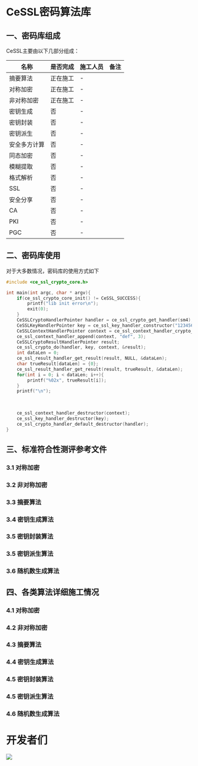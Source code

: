 # CeSSL密码算法库
## 一、密码库组成
CeSSL主要由以下几部分组成：

| 名称  | 是否完成| 施工人员 | 备注 |
|---|---|---|---|
| 摘要算法 | 正在施工 | - | |
| 对称加密 | 正在施工 | - | |
| 非对称加密 | 正在施工 | - | |
| 密钥生成 | 否 | - | |
| 密钥封装 | 否 | - | |
| 密钥派生 | 否 | - | |
| 安全多方计算 | 否 | - | |
| 同态加密 | 否 | - | |
| 模糊提取 | 否 | - | |
| 格式解析 | 否 | - | |
| SSL | 否 | - | |
| 安全分享 | 否 | - | |
| CA | 否 | - | |
| PKI | 否 | - | |
| PGC | 否 | - | |

## 二、密码库使用

对于大多数情况，密码库的使用方式如下
```c
#include <ce_ssl_crypto_core.h>

int main(int argc, char * argv){
    if(ce_ssl_crypto_core_init() != CeSSL_SUCCESS){
        printf("lib init error\n");
        exit(0);
    }
    CeSSLCryptoHandlerPointer handler = ce_ssl_crypto_get_handler(sm4);
    CeSSLKeyHandlerPointer key = ce_ssl_key_handler_constructor("1234567890123456", 16, SymmetricKey);
    CeSSLContextHandlerPointer context = ce_ssl_context_handler_crypto_constructor("abc", 3);
    ce_ssl_context_handler_append(context, "def", 3);
    CeSSLCryptoResultHandlerPointer result;   
    ce_ssl_crypto_do(handler, key, context, &result);
    int dataLen = 0;
    ce_ssl_result_handler_get_result(result, NULL, &dataLen);
    char trueResult[dataLen] = {0};
    ce_ssl_result_handler_get_result(result, trueResult, &dataLen);
    for(int i = 0; i < dataLen; i++){
        printf("%02x", trueResult[i]); 
    }
    printf("\n");  
   
    
    
    ce_ssl_context_handler_destructor(context);
    ce_ssl_key_handler_destructor(key);
    ce_ssl_crypto_handler_default_destructor(handler);
}

```
## 三、标准符合性测评参考文件
### 3.1 对称加密
### 3.2 非对称加密
### 3.3 摘要算法
### 3.4 密钥生成算法
### 3.5 密钥封装算法
### 3.5 密钥派生算法
### 3.6 随机数生成算法
## 四、各类算法详细施工情况
### 4.1 对称加密
### 4.2 非对称加密
### 4.3 摘要算法
### 4.4 密钥生成算法
### 4.5 密钥封装算法
### 4.5 密钥派生算法
### 4.6 随机数生成算法



# 开发者们

<a href="https://github.com/homomorph1sm/CeSSL/graphs/contributors">
  <img src="https://contrib.rocks/image?repo=homomorph1sm/CeSSL" />
</a>
